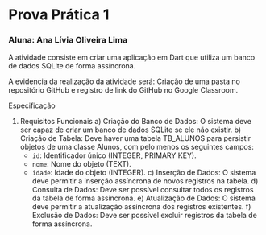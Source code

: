 # Prova Prática 1
### Aluna: Ana Lívia Oliveira Lima
A atividade consiste em criar uma aplicação em Dart que utiliza um banco de dados SQLite de forma assíncrona. 

A evidencia da realização da atividade será: Criação de uma pasta no repositório GitHub e registro de link do GitHub no Google Classroom.

Especificação

1) Requisitos Funcionais
a) Criação do Banco de Dados: O sistema deve ser capaz de criar um banco de dados SQLite se ele não existir.
b) Criação de Tabela: Deve haver uma tabela TB_ALUNOS para persistir objetos de uma classe Alunos, com pelo menos os seguintes campos:
   - `id`: Identificador único (INTEGER, PRIMARY KEY).
   - `nome`: Nome do objeto (TEXT).
   - `idade`: Idade do objeto (INTEGER).
c) Inserção de Dados: O sistema deve permitir a inserção assíncrona de novos registros na tabela.
d) Consulta de Dados: Deve ser possível consultar todos os registros da tabela de forma assíncrona.
e) Atualização de Dados: O sistema deve permitir a atualização assíncrona dos registros existentes.
f) Exclusão de Dados: Deve ser possível excluir registros da tabela de forma assíncrona.
